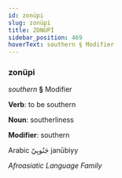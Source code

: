 ```yaml
---
id: zonüpi
slug: zonüpi
title: ZONÜPİ
sidebar_position: 469
hoverText: southern § Modifier
---
```


### zonüpi

*southern* **§** Modifier

**Verb**: to be southern

**Noun**: southerliness

**Modifier**: southern

Arabic جَنُوبِيّ janūbiyy 

*Afroasiatic Language Family*
